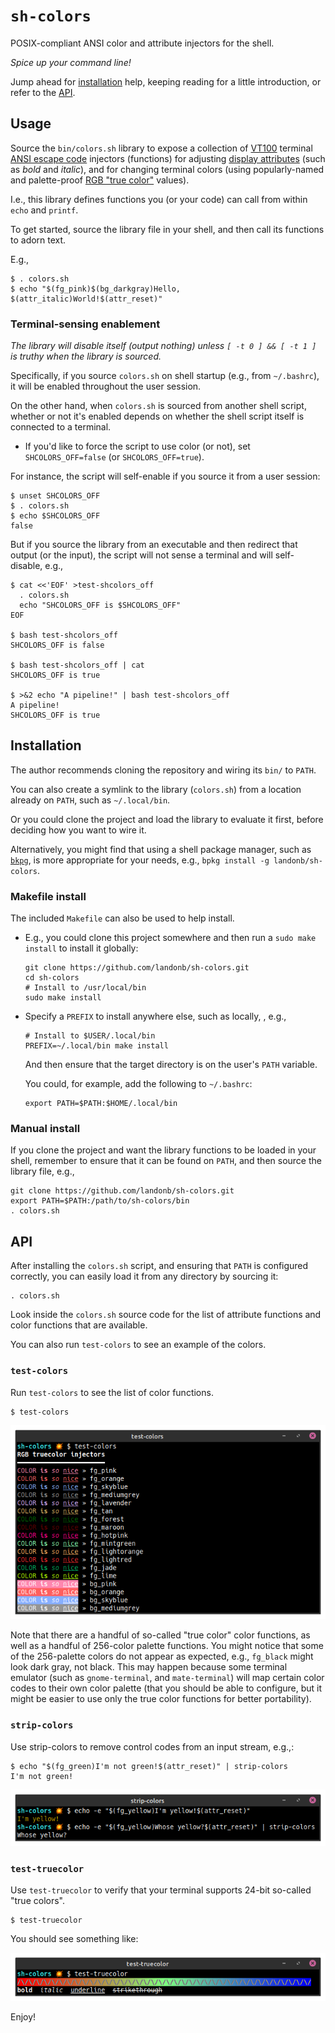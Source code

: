 # `sh-colors`

POSIX-compliant ANSI color and attribute injectors for the shell.

*Spice up your command line!*

Jump ahead for [installation](#installation) help,
keeping reading for a little introduction,
or refer to the [API](#api).

## Usage

Source the `bin/colors.sh` library to expose a collection of
[VT100](https://vt100.net/) terminal
[ANSI escape code](https://en.wikipedia.org/wiki/ANSI_escape_code)
injectors (functions)
for adjusting
[display attributes](https://en.wikipedia.org/wiki/ANSI_escape_code#SGR_parameters)
(such as *bold* and *italic*),
and for changing terminal colors
(using popularly-named and palette-proof
[RGB "true color"](https://en.wikipedia.org/wiki/ANSI_escape_code#24-bit)
values).

I.e., this library defines functions you (or your code) can call
from within `echo` and `printf`.

To get started, source the library file in your shell,
and then call its functions to adorn text.

E.g.,

  ```shell
  $ . colors.sh
  $ echo "$(fg_pink)$(bg_darkgray)Hello, $(attr_italic)World!$(attr_reset)"
  ```

### Terminal-sensing enablement

*The library will disable itself (output nothing) unless `[ -t 0 ] && [ -t 1 ]`
is truthy when the library is sourced.*

Specifically, if you source `colors.sh` on shell startup (e.g., from
`~/.bashrc`), it will be enabled throughout the user session.

On the other hand, when `colors.sh` is sourced from another shell
script, whether or not it's enabled depends on whether the shell script
itself is connected to a terminal.

- If you'd like to force the script to use color (or not), set
  `SHCOLORS_OFF=false` (or `SHCOLORS_OFF=true`).

For instance, the script will self-enable if you source it from a user session:

  ```shell
  $ unset SHCOLORS_OFF
  $ . colors.sh
  $ echo $SHCOLORS_OFF
  false
  ```

But if you source the library from an executable and then redirect that output
(or the input), the script will not sense a terminal and will self-disable, e.g.,

  ```shell
  $ cat <<'EOF' >test-shcolors_off
    . colors.sh
    echo "SHCOLORS_OFF is $SHCOLORS_OFF"
  EOF

  $ bash test-shcolors_off
  SHCOLORS_OFF is false

  $ bash test-shcolors_off | cat
  SHCOLORS_OFF is true

  $ >&2 echo "A pipeline!" | bash test-shcolors_off
  A pipeline!
  SHCOLORS_OFF is true
  ```

## Installation

The author recommends cloning the repository and wiring its `bin/` to `PATH`.

You can also create a symlink to the library (`colors.sh`) from a location
already on `PATH`, such as `~/.local/bin`.

Or you could clone the project and load the library to evaluate it first,
before deciding how you want to wire it.

Alternatively, you might find that using a shell package manager, such as
[`bkpg`](https://github.com/bpkg/bpkg),
is more appropriate for your needs, e.g.,
`bpkg install -g landonb/sh-colors`.

### Makefile install

The included `Makefile` can also be used to help install.

- E.g., you could clone this project somewhere and
  then run a `sudo make install` to install it globally:

  ```shell
  git clone https://github.com/landonb/sh-colors.git
  cd sh-colors
  # Install to /usr/local/bin
  sudo make install
  ```

- Specify a `PREFIX` to install anywhere else, such as locally, , e.g.,

  ```shell
  # Install to $USER/.local/bin
  PREFIX=~/.local/bin make install
  ```

  And then ensure that the target directory is on the user's `PATH` variable.

  You could, for example, add the following to `~/.bashrc`:

  ```shell
  export PATH=$PATH:$HOME/.local/bin
  ```

### Manual install

If you clone the project and want the library functions to be
loaded in your shell, remember to ensure that it can be found
on `PATH`, and then source the library file, e.g.,

  ```shell
  git clone https://github.com/landonb/sh-colors.git
  export PATH=$PATH:/path/to/sh-colors/bin
  . colors.sh
  ```

## API

After installing the `colors.sh` script, and ensuring
that `PATH` is configured correctly, you can easily load it
from any directory by sourcing it:

  ```shell
  . colors.sh
  ```

Look inside the `colors.sh` source code for the list of attribute
functions and color functions that are available.

You can also run `test-colors` to see an example of the colors.

### `test-colors`

Run `test-colors` to see the list of color functions.

  ```shell
  $ test-colors
  ```

![test-colors screenshot](docs/assets/static-test-colors-wb.png "test-colors example")

Note that there are a handful of so-called "true color" color functions,
as well as a handful of 256-color palette functions. You might notice that some
of the 256-palette colors do not appear as expected, e.g., `fg_black`
might look dark gray, not black. This may happen because some terminal
emulator (such as `gnome-terminal`, and `mate-terminal`) will map
certain color codes to their own color palette (that you should be able
to configure, but it might be easier to use only the true color functions
for better portability).

### `strip-colors`

Use strip-colors to remove control codes from an input stream, e.g.,:

  ```shell
  $ echo "$(fg_green)I'm not green!$(attr_reset)" | strip-colors
  I'm not green!
  ```

![strip-colors screenshot](docs/assets/static-strip-colors-wb.png "strip-colors example")

### `test-truecolor`

Use `test-truecolor` to verify that your terminal supports 24-bit so-called "true colors".

  ```shell
  $ test-truecolor
  ```

You should see something like:

![test-truecolor screenshot](docs/assets/static-test-truecolor-wb.png "test-truecolor example")

Enjoy!

